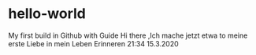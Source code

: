 # hello-world
My first build in Github with Guide
Hi there ,Ich mache jetzt etwa to meine erste Liebe in mein Leben Erinneren
21:34   15.3.2020
